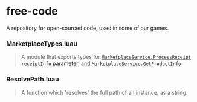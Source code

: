 # free-code
A repository for open-sourced code, used in some of our games.

### MarketplaceTypes.luau
> A module that exports types for [`MarketplaceService.ProcessReceipt` `receiptInfo` parameter](https://create.roblox.com/docs/reference/engine/classes/MarketplaceService#ProcessReceipt), and [`MarketplaceService.GetProductInfo`](https://create.roblox.com/docs/reference/engine/classes/MarketplaceService#GetProductInfo)

### ResolvePath.luau
> A function which 'resolves' the full path of an instance, as a string.
